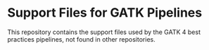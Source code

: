 # Support Files for GATK Pipelines
This repository contains the support files used by the GATK 4 best practices pipelines, not found in other repositories.
